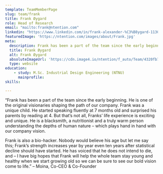 ```yaml
---
template: TeamMemberPage
slug: team/frank
title: Frank Øygard
role: Head of Research
email: "mailto:frank@ntention.com"
linkedin: "https://www.linkedin.com/in/frank-alexander-%C3%B8ygard-11301a138/"
featuredImage: 'https://ntention.com/images/about/Frank.jpg'
meta:
  description: Frank has been a part of the team since the early beginning. He is one of the original visionaries shaping the path of our company. Frank was …
  title: Frank Øygard
  alt: Frank Øygard
  absoluteImageUrl: 'https://cdn.image4.io/ntention/f_auto/Team/4320fb78-b50d-40f0-8ae9-c94d1731ef76.Jpeg'
  type: website
education:
    - study: M.Sc. Industrial Design Engineering (NTNU)
      mainprofile:
skills:

---
```

<!BIO>
“Frank has been a part of the team since the early beginning. He is one of the original visionaries shaping the path of our company. Frank was a unique child. He started speaking fluently at 7 months old and surprised his parents by reading at 4. But that’s not all, Franks’ life experience is exciting and unique. He is a blacksmith, a nutritionist and a truly warm person understanding the depths of human nature – which plays hand in hand with our company vision.   

Frank is also a bio-hacker. Nobody would believe his age but let me say this; Frank’s strength increases year by year even ten years after statistical decline should have started. He has voiced that he does not intend to die, and – I have big hopes that Frank will help the whole team stay young and healthy when we start growing old so we can be sure to see our bold vision come to life.” – Moina, Co-CEO & Co-Founder
